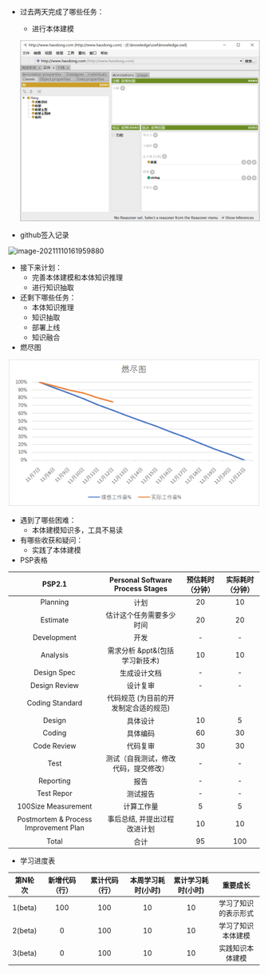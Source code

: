 - 过去两天完成了哪些任务： 
  - 进行本体建模
  
  ![image-20211112174216728](../alpha2/alpha2.assets/image-20211112174216728.png)
- github签入记录

![image-20211110161959880](alpha2.assets/image-20211110161959880.png)

- 接下来计划： 
  - 完善本体建模和本体知识推理
  - 进行知识抽取
- 还剩下哪些任务： 
  - 本体知识推理
  - 知识抽取
  - 部署上线
  - 知识融合
- 燃尽图

![image-20211112174150003](../alpha2/alpha2.assets/image-20211112174150003.png)

- 遇到了哪些困难： 
  - 本体建模知识多，工具不易读
- 有哪些收获和疑问： 
  - 实践了本体建模
- PSP表格

|                PSP2.1                 |   Personal Software Process Stages    | 预估耗时（分钟） | 实际耗时（分钟） |
| :-----------------------------------: | :-----------------------------------: | :--------------: | :--------------: |
|               Planning                |                 计划                  |        20        |        10        |
|               Estimate                |       估计这个任务需要多少时间        |        20        |        20        |
|              Development              |                 开发                  |        -         |        -         |
|               Analysis                |    需求分析 &ppt&(包括学习新技术)     |        10        |        10        |
|              Design Spec              |             生成设计文档              |        -         |        -         |
|             Design Review             |               设计复审                |        -         |        -         |
|            Coding Standard            | 代码规范 (为目前的开发制定合适的规范) |                  |                  |
|                Design                 |               具体设计                |        10        |        5         |
|                Coding                 |               具体编码                |        60        |        30        |
|              Code Review              |               代码复审                |        30        |        30        |
|                 Test                  | 测试（自我测试，修改代码，提交修改）  |        -         |        -         |
|               Reporting               |                 报告                  |        -         |        -         |
|              Test Repor               |               测试报告                |        -         |        -         |
|          100Size Measurement          |              计算工作量               |        5         |        5         |
| Postmortem & Process Improvement Plan |     事后总结, 并提出过程改进计划      |        10        |        10        |
|                 Total                 |                 合计                  |        95        |       100        |

- 学习进度表

| 第N轮次 | 新增代码（行） | 累计代码（行） | 本周学习耗时(小时) | 累计学习耗时(小时) |       重要成长       |
| :-----: | :------------: | :------------: | :----------------: | :----------------: | :------------------: |
| 1(beta) |      100       |      100       |         10         |         10         | 学习了知识的表示形式 |
| 2(beta) |       0        |      100       |         10         |         10         |  学习了知识本体建模  |
| 3(beta) |       0        |      100       |         10         |         10         |   实践知识本体建模   |
